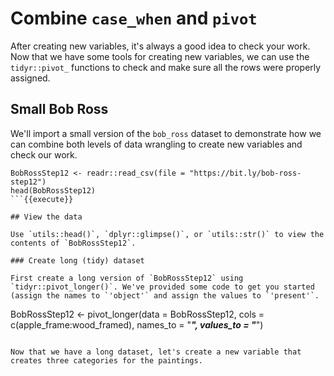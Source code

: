 # Combine `case_when` and `pivot`

After creating new variables, it's always a good idea to check your work. Now that we have some tools for creating new variables, we can use the `tidyr::pivot_` functions to check and make sure all the rows were properly assigned. 

## Small Bob Ross

We'll import a small version of the `bob_ross` dataset to demonstrate how we can combine both levels of data wrangling to create new variables and check our work. 

```
BobRossStep12 <- readr::read_csv(file = "https://bit.ly/bob-ross-step12")
head(BobRossStep12)
```{{execute}}

## View the data 

Use `utils::head()`, `dplyr::glimpse()`, or `utils::str()` to view the contents of `BobRossStep12`.

### Create long (tidy) dataset

First create a long version of `BobRossStep12` using `tidyr::pivot_longer()`. We've provided some code to get you started (assign the names to `'object'` and assign the values to `'present'`.

```
BobRossStep12 <- pivot_longer(data = BobRossStep12, cols = c(apple_frame:wood_framed), names_to = "_______",  values_to = "_______")
```{{copy}}

Now that we have a long dataset, let's create a new variable that creates three categories for the paintings. 



